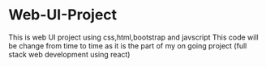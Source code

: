 # Web-UI-Project

This is web UI project using css,html,bootstrap and javscript
This code will be change from time to time as it is the part of my on going project (full stack web development using react)
